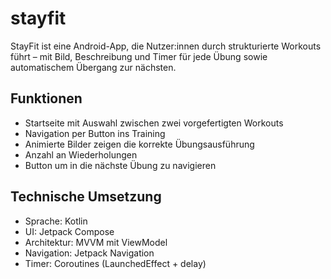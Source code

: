 # stayfit 
StayFit ist eine Android-App, die Nutzer:innen durch strukturierte Workouts führt – mit Bild, Beschreibung und Timer für jede Übung sowie automatischem Übergang zur nächsten.

## Funktionen

- Startseite mit Auswahl zwischen zwei vorgefertigten Workouts  
- Navigation per Button ins Training  
- Animierte Bilder zeigen die korrekte Übungsausführung
- Anzahl an Wiederholungen 
- Button um in die nächste Übung zu navigieren

## Technische Umsetzung

- Sprache: Kotlin  
- UI: Jetpack Compose  
- Architektur: MVVM mit ViewModel  
- Navigation: Jetpack Navigation  
- Timer: Coroutines (LaunchedEffect + delay)

